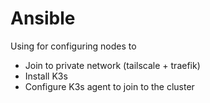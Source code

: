 # Ansible
Using for configuring nodes to
* Join to private network (tailscale + traefik)
* Install K3s
* Configure K3s agent to join to the cluster